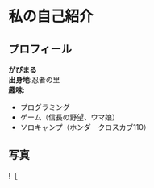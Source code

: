 # 私の自己紹介

## プロフィール
**がびまる**  
**出身地**:忍者の里  
**趣味**:
- プログラミング  
- ゲーム（信長の野望、ウマ娘）  
- ソロキャンプ（ホンダ　クロスカブ110）  

## 写真
!［
